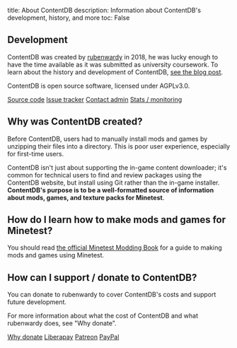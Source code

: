 title: About ContentDB
description: Information about ContentDB's development, history, and more
toc: False

## Development

ContentDB was created by [rubenwardy](https://rubenwardy.com/) in 2018, he was lucky enough to have the time available
as it was submitted as university coursework. To learn about the history and development of ContentDB,
[see the blog post](https://blog.rubenwardy.com/2022/03/24/contentdb/).

ContentDB is open source software, licensed under AGPLv3.0.

<a href="https://github.com/minetest/contentdb/" class="btn btn-primary me-1">Source code</a>
<a href="https://github.com/minetest/contentdb/issues/" class="btn btn-secondary me-1">Issue tracker</a>
<a href="https://rubenwardy.com/contact/" class="btn btn-secondary me-1">Contact admin</a>
<a href="https://monitor.rubenwardy.com/d/3ELzFy3Wz/contentdb" class="btn btn-secondary">Stats / monitoring</a>

## Why was ContentDB created?

Before ContentDB, users had to manually install mods and games by unzipping their files into a directory. This is
poor user experience, especially for first-time users.

ContentDB isn't just about supporting the in-game content downloader; it's common for technical users to find
and review packages using the ContentDB website, but install using Git rather than the in-game installer.
**ContentDB's purpose is to be a well-formatted source of information about mods, games,
and texture packs for Minetest**.

## How do I learn how to make mods and games for Minetest?

You should read
[the official Minetest Modding Book](https://rubenwardy.com/minetest_modding_book/)
for a guide to making mods and games using Minetest.


<h2 id="donate">How can I support / donate to ContentDB?</h2>

You can donate to rubenwardy to cover ContentDB's costs and support future development.

For more information about what the cost of ContentDB and what rubenwardy does, see "Why donate".

<a href="https://rubenwardy.com/donate/" class="btn btn-primary me-1">Why donate</a>
<a href="https://liberapay.com/rubenwardy" class="btn btn-secondary me-1">Liberapay</a>
<a href="https://www.patreon.com/rubenwardy/" class="btn btn-secondary me-1">Patreon</a>
<a href="https://paypal.me/rubenwardy" class="btn btn-secondary me-1">PayPal</a>
